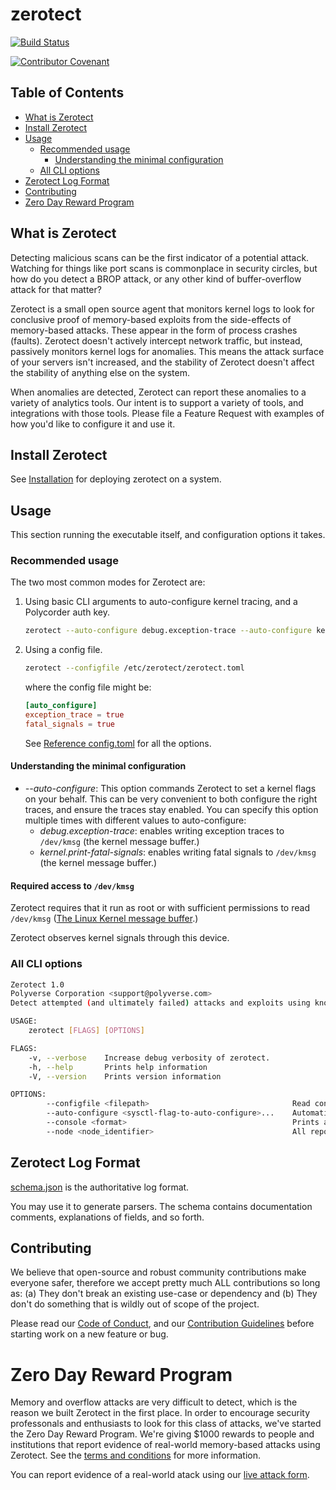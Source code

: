 # zerotect

[![Build Status](https://travis-ci.org/polyverse/zerotect.svg?branch=master)](https://travis-ci.org/polyverse/zerotect)

[![Contributor Covenant](https://img.shields.io/badge/Contributor%20Covenant-v2.0%20adopted-ff69b4.svg)](CODE_OF_CONDUCT.md) 

## Table of Contents

* [What is Zerotect](#what-is-zerotect)
* [Install Zerotect](#install-zerotect)
* [Usage](#usage)
  * [Recommended usage](#recommended-usage)
    * [Understanding the minimal configuration](#understanding-the-minimal-configuration)
  * [All CLI options](#all-cli-options)
* [Zerotect Log Format](#zerotect-log-format)
* [Contributing](#contributing)
* [Zero Day Reward Program](#zero-day-reward-program)

## What is Zerotect

Detecting malicious scans can be the first indicator of a potential attack.
Watching for things like port scans is commonplace in security circles, but how
do you detect a BROP attack, or any other kind of buffer-overflow attack for 
that matter?

Zerotect is a small open source agent that monitors kernel logs to 
look for conclusive proof of memory-based exploits from the side-effects of memory-based 
attacks. These appear in the form of process crashes (faults). Zerotect doesn't
actively intercept network traffic, but instead, passively monitors kernel logs for
anomalies. This means the attack surface of your servers isn't increased, and the stability
of Zerotect doesn't affect the stability of anything else on the system.

When anomalies are detected, Zerotect can report these anomalies to a variety of analytics
tools. Our intent is to support a variety of tools, and integrations with those tools. Please 
file a Feature Request with examples of how you'd like to configure it and use it.

## Install Zerotect

See [Installation](./install/README.md) for deploying zerotect on a system.

## Usage

This section running the executable itself, and configuration options it takes.

### Recommended usage

The two most common modes for Zerotect are:

1. Using basic CLI arguments to auto-configure kernel tracing, and a Polycorder auth key.

    ```bash
    zerotect --auto-configure debug.exception-trace --auto-configure kernel.print-fatal-signals -p <authkey>
    ```

2. Using a config file.

    ```bash
    zerotect --configfile /etc/zerotect/zerotect.toml
    ```

    where the config file might be:

    ```toml
    [auto_configure]
    exception_trace = true
    fatal_signals = true

    ```

    See [Reference config.toml](./reference/config.toml) for all the options.

#### Understanding the minimal configuration

- *--auto-configure*: This option commands Zerotect to set a kernel flags on your behalf. This can be very convenient to both configure the right traces, and ensure the traces stay enabled. You can specify this option multiple times with different values to auto-configure:
    * *debug.exception-trace*: enables writing exception traces to `/dev/kmsg`  (the kernel message buffer.)
    * *kernel.print-fatal-signals*: enables writing fatal signals to `/dev/kmsg` (the kernel message buffer.)

#### Required access to `/dev/kmsg`

Zerotect requires that it run as root or with sufficient permissions to read `/dev/kmsg` ([The Linux Kernel message buffer](https://github.com/torvalds/linux/blob/master/Documentation/ABI/testing/dev-kmsg).)

Zerotect observes kernel signals through this device.

### All CLI options

```bash
Zerotect 1.0
Polyverse Corporation <support@polyverse.com>
Detect attempted (and ultimately failed) attacks and exploits using known and unknown vulnerabilities by observing side effects (segfaults, crashes, etc.)

USAGE:
    zerotect [FLAGS] [OPTIONS]

FLAGS:
    -v, --verbose    Increase debug verbosity of zerotect.
    -h, --help       Prints help information
    -V, --version    Prints version information

OPTIONS:
        --configfile <filepath>                                Read configuration from a TOML-formatted file. When specified, all other command-line arguments are ignored. (NOTE: Considerably more options can be configured in the file than through CLI arguments.)
        --auto-configure <sysctl-flag-to-auto-configure>...    Automatically configure the system on the user\'s behalf. [possible values: debug.exception-trace, kernel.print-fatal-signals]
        --console <format>                                     Prints all monitored data to the console in the specified format. [possible values: text, json]
        --node <node_identifier>                               All reported events are attributed to this 'node' within your overall organization, allowing for filtering, separation and more.
```

## Zerotect Log Format

[schema.json](./reference/schema.json) is the authoritative log format.

You may use it to generate parsers. The schema contains documentation comments, explanations of fields, and so forth.

## Contributing

We believe that open-source and robust community contributions make everyone safer, 
therefore we accept pretty much ALL contributions so long as: (a) They don't break an 
existing use-case or dependency and (b) They don't do something that is wildly out of scope of the project.

Please read our [Code of Conduct](CODE_OF_CONDUCT.md), and our [Contribution Guidelines](CONTRIBUTING.md) before starting work on a new feature or bug.

# Zero Day Reward Program

Memory and overflow attacks are very difficult to detect, which is the reason we built Zerotect in the first place.
In order to encourage security professonals and enthusiasts to look for this class of attacks, we've started the
Zero Day Reward Program. We're giving $1000 rewards to people and institutions that report evidence of real-world
memory-based attacks using Zerotect. See the [terms and conditions](https://polyverse.com/zerotect-terms-and-conditions/)
for more information.

You can report evidence of a real-world atack using our [live attack form](https://info.polyverse.com/zerotect-contest).
